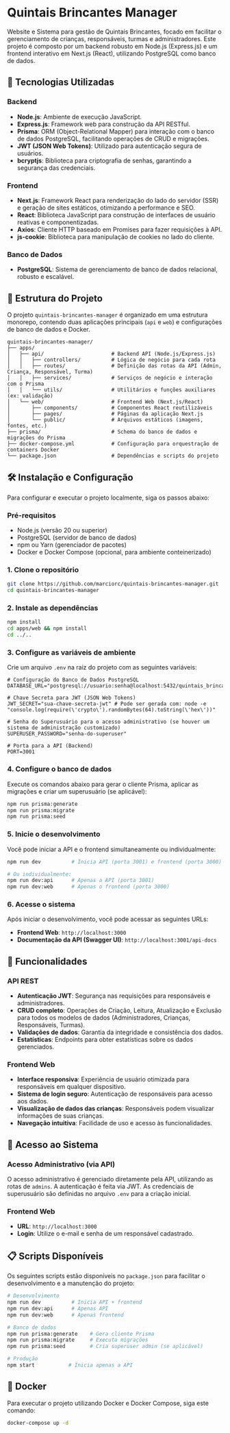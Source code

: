 # Quintais Brincantes Manager

Website e Sistema para gestão de Quintais Brincantes, focado em facilitar o gerenciamento de crianças, responsáveis, turmas e administradores. Este projeto é composto por um backend robusto em Node.js (Express.js) e um frontend interativo em Next.js (React), utilizando PostgreSQL como banco de dados.

## 🚀 Tecnologias Utilizadas

### Backend
- **Node.js**: Ambiente de execução JavaScript.
- **Express.js**: Framework web para construção da API RESTful.
- **Prisma**: ORM (Object-Relational Mapper) para interação com o banco de dados PostgreSQL, facilitando operações de CRUD e migrações.
- **JWT (JSON Web Tokens)**: Utilizado para autenticação segura de usuários.
- **bcryptjs**: Biblioteca para criptografia de senhas, garantindo a segurança das credenciais.

### Frontend
- **Next.js**: Framework React para renderização do lado do servidor (SSR) e geração de sites estáticos, otimizando a performance e SEO.
- **React**: Biblioteca JavaScript para construção de interfaces de usuário reativas e componentizadas.
- **Axios**: Cliente HTTP baseado em Promises para fazer requisições à API.
- **js-cookie**: Biblioteca para manipulação de cookies no lado do cliente.

### Banco de Dados
- **PostgreSQL**: Sistema de gerenciamento de banco de dados relacional, robusto e escalável.

## 📁 Estrutura do Projeto

O projeto `quintais-brincantes-manager` é organizado em uma estrutura monorepo, contendo duas aplicações principais (`api` e `web`) e configurações de banco de dados e Docker.

```
quintais-brincantes-manager/
├── apps/
│   ├── api/                      # Backend API (Node.js/Express.js)
│   │   ├── controllers/          # Lógica de negócio para cada rota
│   │   ├── routes/               # Definição das rotas da API (Admin, Criança, Responsável, Turma)
│   │   ├── services/             # Serviços de negócio e interação com o Prisma
│   │   └── utils/                # Utilitários e funções auxiliares (ex: validação)
│   └── web/                      # Frontend Web (Next.js/React)
│       ├── components/           # Componentes React reutilizáveis
│       ├── pages/                # Páginas da aplicação Next.js
│       └── public/               # Arquivos estáticos (imagens, fontes, etc.)
├── prisma/                       # Schema do banco de dados e migrações do Prisma
├── docker-compose.yml            # Configuração para orquestração de containers Docker
└── package.json                  # Dependências e scripts do projeto
```

## 🛠️ Instalação e Configuração

Para configurar e executar o projeto localmente, siga os passos abaixo:

### Pré-requisitos
- Node.js (versão 20 ou superior)
- PostgreSQL (servidor de banco de dados)
- npm ou Yarn (gerenciador de pacotes)
- Docker e Docker Compose (opcional, para ambiente conteinerizado)

### 1. Clone o repositório

```bash
git clone https://github.com/marciorc/quintais-brincantes-manager.git
cd quintais-brincantes-manager
```

### 2. Instale as dependências

```bash
npm install
cd apps/web && npm install
cd ../..
```

### 3. Configure as variáveis de ambiente

Crie um arquivo `.env` na raiz do projeto com as seguintes variáveis:

```dotenv
# Configuração do Banco de Dados PostgreSQL
DATABASE_URL="postgresql://usuario:senha@localhost:5432/quintais_brincantes_manager"

# Chave Secreta para JWT (JSON Web Tokens)
JWT_SECRET="sua-chave-secreta-jwt" # Pode ser gerada com: node -e "console.log(require(\'crypto\').randomBytes(64).toString(\'hex\'))"

# Senha do Superusuário para o acesso administrativo (se houver um sistema de administração customizado)
SUPERUSER_PASSWORD="senha-do-superuser"

# Porta para a API (Backend)
PORT=3001
```

### 4. Configure o banco de dados

Execute os comandos abaixo para gerar o cliente Prisma, aplicar as migrações e criar um superusuário (se aplicável):

```bash
npm run prisma:generate
npm run prisma:migrate
npm run prisma:seed
```

### 5. Inicie o desenvolvimento

Você pode iniciar a API e o frontend simultaneamente ou individualmente:

```bash
npm run dev          # Inicia API (porta 3001) e frontend (porta 3000) simultaneamente

# Ou individualmente:
npm run dev:api      # Apenas a API (porta 3001)
npm run dev:web      # Apenas o frontend (porta 3000)
```

### 6. Acesse o sistema

Após iniciar o desenvolvimento, você pode acessar as seguintes URLs:

- **Frontend Web**: `http://localhost:3000`
- **Documentação da API (Swagger UI)**: `http://localhost:3001/api-docs`

## 🎯 Funcionalidades

### API REST
- **Autenticação JWT**: Segurança nas requisições para responsáveis e administradores.
- **CRUD completo**: Operações de Criação, Leitura, Atualização e Exclusão para todos os modelos de dados (Administradores, Crianças, Responsáveis, Turmas).
- **Validações de dados**: Garantia da integridade e consistência dos dados.
- **Estatísticas**: Endpoints para obter estatísticas sobre os dados gerenciados.

### Frontend Web
- **Interface responsiva**: Experiência de usuário otimizada para responsáveis em qualquer dispositivo.
- **Sistema de login seguro**: Autenticação de responsáveis para acesso aos dados.
- **Visualização de dados das crianças**: Responsáveis podem visualizar informações de suas crianças.
- **Navegação intuitiva**: Facilidade de uso e acesso às funcionalidades.

## 🔐 Acesso ao Sistema

### Acesso Administrativo (via API)
O acesso administrativo é gerenciado diretamente pela API, utilizando as rotas de `admins`. A autenticação é feita via JWT. As credenciais de superusuário são definidas no arquivo `.env` para a criação inicial.

### Frontend Web
- **URL**: `http://localhost:3000`
- **Login**: Utilize o e-mail e senha de um responsável cadastrado.

## 📋 Scripts Disponíveis

Os seguintes scripts estão disponíveis no `package.json` para facilitar o desenvolvimento e a manutenção do projeto:

```bash
# Desenvolvimento
npm run dev          # Inicia API + frontend
npm run dev:api      # Apenas API
npm run dev:web      # Apenas frontend

# Banco de dados
npm run prisma:generate    # Gera cliente Prisma
npm run prisma:migrate     # Executa migrações
npm run prisma:seed        # Cria superuser admin (se aplicável)

# Produção
npm start           # Inicia apenas a API
```

## 🐳 Docker

Para executar o projeto utilizando Docker e Docker Compose, siga este comando:

```bash
docker-compose up -d
```